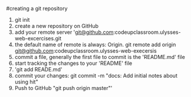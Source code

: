 #creating a git repository
1. git init
2. create a new repository on GitHub
1.  add your remote server 'git@github.com:codeupclassroom.ulysses-web-excercises.git
1. the default name of remote is always: Origin. git remote add origin git@github.com:codeupclassroom.ulysses-web-execersis
1. commit a file, generally the first file to commit is the 'README.md' file
1. start tracking the changes to your 'README' file
1. 'git add READE.md'
1. commit your changes: git commit -m "docs: Add initial notes about using hit"
1. Push to GitHub "git push origin master"'